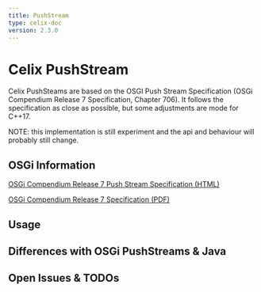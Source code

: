 ```yaml
---
title: PushStream
type: celix-doc
version: 2.3.0
---
```


# Celix PushStream

Celix PushSteams are based on the OSGI Push Stream Specification (OSGi Compendium Release 7 Specification, Chapter 706).
It follows the specification as close as possible, but some adjustments are mode for C++17.

NOTE: this implementation is still experiment and the api and behaviour will probably still change.  

## OSGi Information

[OSGi Compendium Release 7 Push Stream Specification (HTML)](https://osgi.org/specification/osgi.cmpn/7.0.0/util.pushstream.html)

[OSGi Compendium Release 7 Specification (PDF)](https://docs.osgi.org/download/r7/osgi.cmpn-7.0.0.pdf)

## Usage

## Differences with OSGi PushStreams & Java


## Open Issues & TODOs
